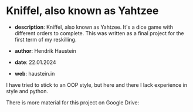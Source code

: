 # Kniffel, also known as Yahtzee

* **description**: Kniffel, also known as Yahtzee. It's a dice game with different orders to complete. This was written as a final project for the first term of my reskilling.

* **author**: Hendrik Haustein

* **date**: 22.01.2024

* **web**: haustein.in


I have tried to stick to an OOP style, but here and there I lack experience in style and python.

There is more material for this project on Google Drive:


